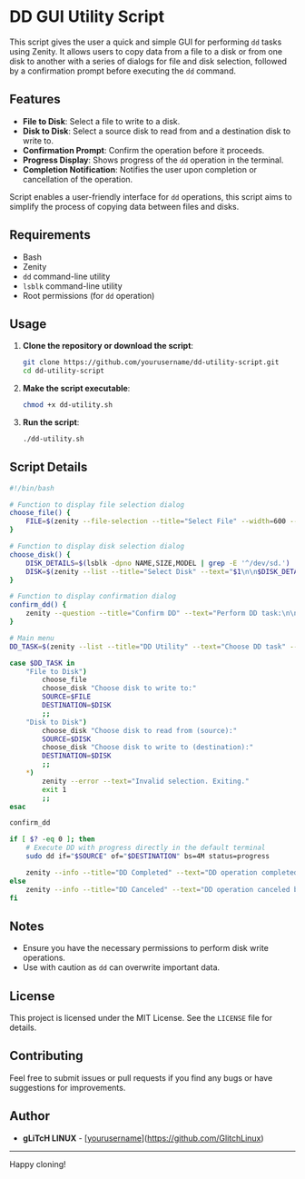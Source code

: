 # DD GUI Utility Script

This script gives the user a quick and simple GUI for performing `dd` tasks using Zenity. It allows users to copy data from a file to a disk or from one disk to another with a series of dialogs for file and disk selection, followed by a confirmation prompt before executing the `dd` command.

## Features

- **File to Disk**: Select a file to write to a disk.
- **Disk to Disk**: Select a source disk to read from and a destination disk to write to.
- **Confirmation Prompt**: Confirm the operation before it proceeds.
- **Progress Display**: Shows progress of the `dd` operation in the terminal.
- **Completion Notification**: Notifies the user upon completion or cancellation of the operation.

Script enables a user-friendly interface for `dd`  operations, this script aims to simplify the process of copying data between files and disks.

## Requirements

- Bash
- Zenity
- `dd` command-line utility
- `lsblk` command-line utility
- Root permissions (for `dd` operation)

## Usage

1. **Clone the repository or download the script**:

    ```sh
    git clone https://github.com/yourusername/dd-utility-script.git
    cd dd-utility-script
    ```

2. **Make the script executable**:

    ```sh
    chmod +x dd-utility.sh
    ```

3. **Run the script**:

    ```sh
    ./dd-utility.sh
    ```

## Script Details

```bash
#!/bin/bash

# Function to display file selection dialog
choose_file() {
    FILE=$(zenity --file-selection --title="Select File" --width=600 --height=400)
}

# Function to display disk selection dialog
choose_disk() {
    DISK_DETAILS=$(lsblk -dpno NAME,SIZE,MODEL | grep -E '^/dev/sd.')
    DISK=$(zenity --list --title="Select Disk" --text="$1\n\n$DISK_DETAILS" --column="Drive" --width=600 --height=400 $(lsblk -dpno NAME | grep -E '^/dev/sd.'))
}

# Function to display confirmation dialog
confirm_dd() {
    zenity --question --title="Confirm DD" --text="Perform DD task:\n\nSource: $SOURCE\nDestination: $DESTINATION\n\nCancel or Execute?" --width=400
}

# Main menu
DD_TASK=$(zenity --list --title="DD Utility" --text="Choose DD task" --column="Task" "File to Disk" "Disk to Disk")

case $DD_TASK in
    "File to Disk")
        choose_file
        choose_disk "Choose disk to write to:"
        SOURCE=$FILE
        DESTINATION=$DISK
        ;;
    "Disk to Disk")
        choose_disk "Choose disk to read from (source):"
        SOURCE=$DISK
        choose_disk "Choose disk to write to (destination):"
        DESTINATION=$DISK
        ;;
    *)
        zenity --error --text="Invalid selection. Exiting."
        exit 1
        ;;
esac

confirm_dd

if [ $? -eq 0 ]; then
    # Execute DD with progress directly in the default terminal
    sudo dd if="$SOURCE" of="$DESTINATION" bs=4M status=progress

    zenity --info --title="DD Completed" --text="DD operation completed successfully." --width=300
else
    zenity --info --title="DD Canceled" --text="DD operation canceled by user." --width=300
fi
```

## Notes

- Ensure you have the necessary permissions to perform disk write operations.
- Use with caution as `dd` can overwrite important data.

## License

This project is licensed under the MIT License. See the `LICENSE` file for details.

## Contributing

Feel free to submit issues or pull requests if you find any bugs or have suggestions for improvements.

## Author

- **gLiTcH LINUX** - [[yourusername](https://github.com/yourusername)](https://github.com/GlitchLinux)

---

Happy cloning!
